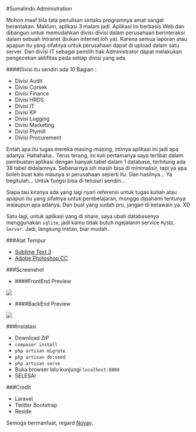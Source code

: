 #Sumalindo Administration

Mohon maaf bila tata penulisan sintaks programnya amat sangat berantakan. Maklum, aplikasi 3 malam jadi. Aplikasi ini berbasis Web dan dibangun untuk memudahkan divisi-divisi dalam perusahaan berinteraksi dalam sebuah intranet (bukan internet loh ya). Karena semua laporan atau apapun itu yang sifatnya untuk perusahaan dapat di upload dalam satu server. Dan divisi IT sebagai pemilih hak Administrator dapat melakukan pengecekan aktifitas pada setiap divisi yang ada. 

####Divisi itu sendiri ada 10 Bagian :
 - Divisi Audit
 - Divisi Corsek
 - Divisi Finance
 - Divisi HRDS
 - Divisi IT
 - Divisi KP
 - Divisi Logging
 - Divisi Marketing
 - Divisi Plymill
 - Divisi Procurement

Entah apa itu tugas mereka masing-masing, intinya aplikasi ini jadi apa adanya. Hahahaha.. Terus terang, ini kali pertamanya saya terlibat dalam pembuatan aplikasi dengan banyak tabel dalam 1 database, terhitung ada 38 tabel didalamnya. Sebenarnya sih masih bisa di minimalisir, tapi ya apa boleh buat kalo maunya si perusahaan seperti itu. Dan hasilnya... Ya begitulah... Untuk fungsi bisa di telusuri sendiri...

Siapa tau kiranya ada yang lagi nyari referensi untuk tugas kuliah atau apapun itu yang sifatnya untuk pembelajaran, monggo dipahami tentunya walaupun apa adanya. Dan buat yang sudah pro, jangan di ketawain ya. XD

Satu lagi, untuk aplikasi yang di share, saya ubah databasenya menggunakan `sqlite`, jadi kamu tidak butuh ngejalanin service `MySQL Server`. Jadi, langsung instan, biar mudah.

###Alat Tempur
 - [Sublime Text 3](www.sublimetext.com/3)
 - [Adobe Photoshop CC](www.adobe.com/products/photoshop.html)

###Screenshot
 - ####FrontEnd Preview
 <img src="https://raw.github.com/novay/sumalindo-administration/master/public/assets/_ss/Frontend.png" />

 - ####BackEnd Preview
 <img src="https://raw.github.com/novay/sumalindo-administration/master/public/assets/_ss/Backend.png" />

###Instalasi
 - Download ZIP
 - `composer install`
 - `php artisan migrate`
 - `php artisan db:seed`
 - `php artisan serve`
 - Buka browser lalu kunjungi `localhost:8000`
 - SELESAI

###Credit
 - Laravel
 - Twitter Bootstrap
 - Reside

Semoga bermanfaat, regard 
[Novay](http://novay.web.id).